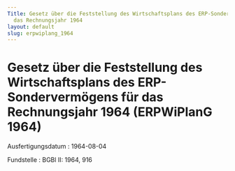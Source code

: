 ```yaml
---
Title: Gesetz über die Feststellung des Wirtschaftsplans des ERP-Sondervermögens für
  das Rechnungsjahr 1964
layout: default
slug: erpwiplang_1964
---
```


# Gesetz über die Feststellung des Wirtschaftsplans des ERP-Sondervermögens für das Rechnungsjahr 1964 (ERPWiPlanG 1964)

Ausfertigungsdatum
:   1964-08-04

Fundstelle
:   BGBl II: 1964, 916

